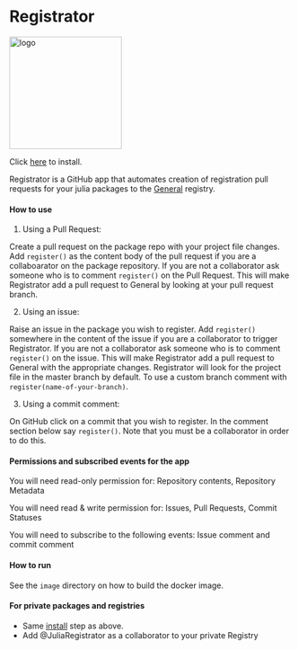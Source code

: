# Registrator

<img src="https://juliaregistrator.github.io/julia_id.jpg" alt="logo" width="200" />

Click [here](https://github.com/apps/registratortest/installations/new) to install.

Registrator is a GitHub app that automates creation of registration pull requests for your julia packages to the [General](https://github.com/JuliaRegistries/General) registry.

#### How to use

1) Using a Pull Request:

Create a pull request on the package repo with your project file changes. Add `register()` as the content body of the pull request if you are a collaboarator on the package repository. If you are not a collaborator ask someone who is to comment `register()` on the Pull Request. This will make Registrator add a pull request to General by looking at your pull request branch.

2) Using an issue:

Raise an issue in the package you wish to register. Add `register()` somewhere in the content of the issue if you are a collaborator to trigger Registrator. If you are not a collaborator ask someone who is to comment `register()` on the issue. This will make Registrator add a pull request to General with the appropriate changes. Registrator will look for the project file in the master branch by default. To use a custom branch comment with `register(name-of-your-branch)`.

3) Using a commit comment:

On GitHub click on a commit that you wish to register. In the comment section below say `register()`. Note that you must be a collaborator in order to do this.

#### Permissions and subscribed events for the app

You will need read-only permission for: Repository contents, Repository Metadata

You will need read & write permission for: Issues, Pull Requests, Commit Statuses

You will need to subscribe to the following events: Issue comment and commit comment

#### How to run

See the `image` directory on how to build the docker image.

#### For private packages and registries

* Same [install](https://github.com/apps/registratortest/installations/new) step as above.
* Add @JuliaRegistrator as a collaborator to your private Registry
